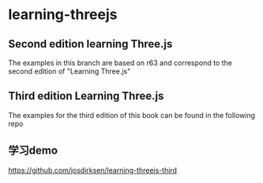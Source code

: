 learning-threejs
================

## Second edition learning Three.js

The examples in this branch are based on r63 and correspond to the second edition of "Learning Three.js"

## Third edition Learning Three.js

The examples for the third edition of this book can be found in the following repo

## 学习demo
https://github.com/josdirksen/learning-threejs-third

